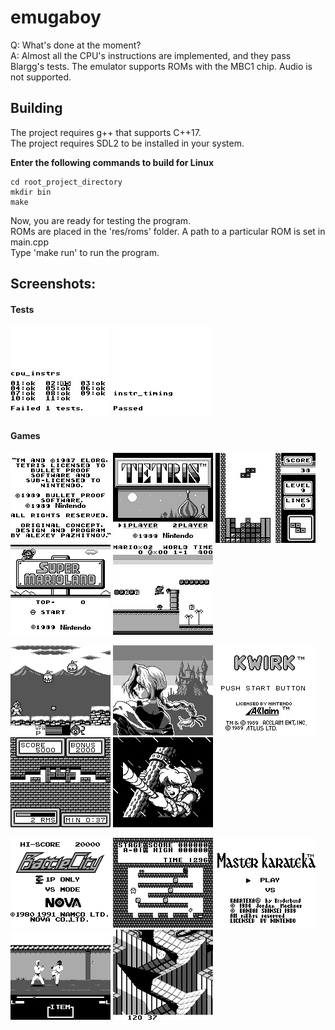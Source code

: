 # emugaboy

Q: What's done at the moment?  
A: Almost all the CPU's instructions are implemented, and they pass Blargg's tests. The emulator supports ROMs with the MBC1 chip. Audio is not supported.

## Building
The project requires g++ that supports C++17.  
The project requires SDL2 to be installed in your system.

**Enter the following commands to build for Linux**
```
cd root_project_directory
mkdir bin
make
```

Now, you are ready for testing the program.  
ROMs are placed in the 'res/roms' folder. A path to a particular ROM is set in main.cpp  
Type 'make run' to run the program.

## Screenshots:
#### Tests
![alt tag](/res/images/cpu_tests/cpu_instrs.png)
![alt tag](/res/images/cpu_tests/instr_timing.png)
#### Games
![alt tag](/res/images/tetris/example_1.png)
![alt tag](/res/images/tetris/example_2.png)
![alt tag](/res/images/tetris/example_3.png)
![alt tag](/res/images/mario/example_1.png)
![alt tag](/res/images/mario/example_2.png)

![alt tag](/res/images/megaman.png)
![alt tag](/res/images/castlevania.png)
![alt tag](/res/images/kwirk/example_1.png)
![alt tag](/res/images/kwirk/example_2.png)
![alt tag](/res/images/zelda.png)

![alt tag](/res/images/battlecity/example_1.png)
![alt tag](/res/images/battlecity/example_2.png)
![alt tag](/res/images/karateka/example_1.png)
![alt tag](/res/images/karateka/example_2.png)
![alt tag](/res/images/marble_madness.png)
